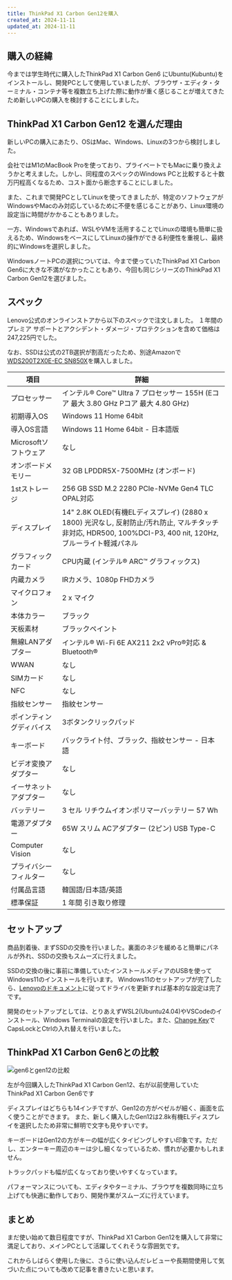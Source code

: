 ```yaml
---
title: ThinkPad X1 Carbon Gen12を購入
created_at: 2024-11-11
updated_at: 2024-11-11
---
```


## 購入の経緯

今までは学生時代に購入したThinkPad X1 Carbon Gen6 にUbuntu(Kubuntu)をインストールし、開発PCとして使用していましたが、ブラウザ・エディタ・ターミナル・コンテナ等を複数立ち上げた際に動作が重く感じることが増えてきたため新しいPCの購入を検討することにしました。

## ThinkPad X1 Carbon Gen12 を選んだ理由

新しいPCの購入にあたり、OSはMac、Windows、Linuxの3つから検討しました。

会社ではM1のMacBook Proを使っており、プライベートでもMacに乗り換えようかと考えました。しかし、同程度のスペックのWindows PCと比較すると十数万円程高くなるため、コスト面から断念することにしました。

また、これまで開発PCとしてLinuxを使ってきましたが、特定のソフトウェアがWindowsやMacのみ対応しているために不便を感じることがあり、Linux環境の設定当に時間がかかることもありました。

一方、Windowsであれば、WSLやVMを活用することでLinuxの環境も簡単に扱えるため、WindowsをベースにしてLinuxの操作ができる利便性を重視し、最終的にWindowsを選択しました。

WindowsノートPCの選択については、今まで使っていたThinkPad X1 Carbon Gen6に大きな不満がなかったこともあり、今回も同じシリーズのThinkPad X1 Carbon Gen12を選びました。

## スペック

Lenovo公式のオンラインストアから以下のスペックで注文しました。
１年間のプレミア サポートとアクシデント・ダメージ・プロテクションを含めて価格は247,225円でした。

なお、SSDは公式の2TB選択が割高だったため、別途Amazonで[WDS200T2X0E-EC SN850X](https://www.amazon.co.jp/dp/B0BBL2N1QS?ref=ppx_yo2ov_dt_b_fed_asin_title&th=1)を購入しました。

| 項目                     | 詳細                                                                                                                                                        |
| ------------------------ | ----------------------------------------------------------------------------------------------------------------------------------------------------------- |
| プロセッサー             | インテル® Core™ Ultra 7 プロセッサー 155H (Eコア 最大 3.80 GHz Pコア 最大 4.80 GHz)                                                                       |
| 初期導入OS               | Windows 11 Home 64bit                                                                                                                                       |
| 導入OS言語               | Windows 11 Home 64bit - 日本語版                                                                                                                            |
| Microsoftソフトウェア    | なし                                                                                                                                                        |
| オンボードメモリー       | 32 GB LPDDR5X-7500MHz (オンボード)                                                                                                                          |
| 1stストレージ            | 256 GB SSD M.2 2280 PCIe-NVMe Gen4 TLC OPAL対応                                                                                                             |
| ディスプレイ             | 14" 2.8K OLED(有機ELディスプレイ) (2880 x 1800) 光沢なし, 反射防止/汚れ防止, マルチタッチ非対応, HDR500, 100%DCI-P3, 400 nit, 120Hz, ブルーライト軽減パネル |
| グラフィックカード       | CPU内蔵 (インテル® ARC™ グラフィックス)                                                                                                                   |
| 内蔵カメラ               | IRカメラ、1080p FHDカメラ                                                                                                                                   |
| マイクロフォン           | 2 x マイク                                                                                                                                                  |
| 本体カラー               | ブラック                                                                                                                                                    |
| 天板素材                 | ブラックペイント                                                                                                                                            |
| 無線LANアダプター        | インテル® Wi-Fi 6E AX211 2x2 vPro®対応 & Bluetooth®                                                                                                      |
| WWAN                     | なし                                                                                                                                                        |
| SIMカード                | なし                                                                                                                                                        |
| NFC                      | なし                                                                                                                                                        |
| 指紋センサー             | 指紋センサー                                                                                                                                                |
| ポインティングディバイス | 3ボタンクリックパッド                                                                                                                                       |
| キーボード               | バックライト付、ブラック、指紋センサー - 日本語                                                                                                             |
| ビデオ変換アダプター     | なし                                                                                                                                                        |
| イーサネットアダプター   | なし                                                                                                                                                        |
| バッテリー               | 3 セル リチウムイオンポリマーバッテリー 57 Wh                                                                                                               |
| 電源アダプター           | 65W スリム ACアダプター (2ピン) USB Type-C                                                                                                                  |
| Computer Vision          | なし                                                                                                                                                        |
| プライバシーフィルター   | なし                                                                                                                                                        |
| 付属品言語               | 韓国語/日本語/英語                                                                                                                                          |
| 標準保証                 | 1 年間 引き取り修理                                                                                                                                         |

## セットアップ

商品到着後、まずSSDの交換を行いました。裏面のネジを緩めると簡単にパネルが外れ、SSDの交換もスムーズに行えました。

SSDの交換の後に事前に準備していたインストールメディアのUSBを使ってWindows11のインストールを行います。
Windows11のセットアップが完了したら、[Lenovoのドキュメント](https://pcsupport.lenovo.com/jp/ja/products/laptops-and-netbooks/thinkpad-x-series-laptops/thinkpad-x1-carbon-type-20a7-20a8/solutions/ht117260-how-to-navigate-and-download-lenovo-software-or-drivers-from-lenovo-support-site)に従ってドライバを更新すれば基本的な設定は完了です。

開発のセットアップとしては、とりあえずWSL2(Ubuntu24.04)やVSCodeのインストール、Windows Terminalの設定を行いました。また、[Change Key](https://forest.watch.impress.co.jp/library/software/changekey/)で
CapsLockとCtrlの入れ替えを行いました。

## ThinkPad X1 Carbon Gen6との比較

![gen6とgen12の比較](/img/thinkpad_hikaku.jpg)

左が今回購入したThinkPad X1 Carbon Gen12、右が以前使用していたThinkPad X1 Carbon Gen6です

ディスプレイはどちらも14インチですが、Gen12の方がベゼルが細く、画面を広く使うことができます。
また、新しく購入したGen12は2.8k有機ELディスプレイを選択したため非常に鮮明で文字も見やすいです。

キーボードはGen12の方がキーの幅が広くタイピングしやすい印象です。ただし、エンターキー周辺のキーは少し細くなっているため、慣れが必要かもしれません。

トラックパッドも幅が広くなっており使いやすくなっています。

パフォーマンスについても、エディタやターミナル、ブラウザを複数同時に立ち上げても快適に動作しており、開発作業がスムーズに行えています。

## まとめ

まだ使い始めて数日程度ですが、ThinkPad X1 Carbon Gen12を購入して非常に満足しており、メインPCとして活躍してくれそうな雰囲気です。

これからしばらく使用した後に、さらに使い込んだレビューや長期間使用して気づいた点についても改めて記事を書きたいと思います。
